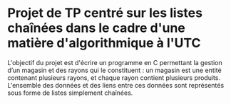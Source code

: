 ﻿# Projet de TP centré sur les listes chaînées dans le cadre d'une matière d'algorithmique à l'UTC

L'objectif du projet est d'écrire un programme en C permettant la gestion d’un magasin et des rayons qui le constituent : un magasin est une entité contenant plusieurs rayons, et chaque rayon contient plusieurs produits.
L'ensemble des données et des liens entre ces données sont représentés sous forme de listes simplement chaînées.
